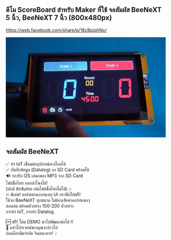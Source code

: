 ## ดีโม ScoreBoard สำหรับ Maker ที่ใช้ จอสัมผัส BeeNeXT 5 นิ้ว, BeeNeXT 7 นิ้ว (800x480px)

https://web.facebook.com/share/p/18cBpjphNx/  

  
![ชื่อภาพ](demo_beenext5_scoreboard.png)


## จอสัมผัส BeeNeXT 
✅ ทำ IoT เชื่อมต่ออุปกรณ์ทางไกลได้  
✅ บันทึกข้อมูล (Datalog) ลง SD Card พร้อมใช้  
🔊 รองรับ I2S เล่นเพลง MP3 จาก SD Card  
ไฟล์ชื่อไทย ออกลำโพงได้!  
(ปกติ Arduino เล่นไฟล์ชื่อไทยไม่ได้) 🎶  
🔥 พิเศษ! คอร์สสอนออกแบบ UI กราฟิกให้ฟรี!  
ใช้จอ BeeNeXT ทุกขนาด ไม่ต้องเสียค่าคอร์สแพงๆ  
สอนสด พร้อมตัวอย่าง 100-200 ตัวอย่าง  
การทำ IoT, การทำ Datalog  
  
🆓 ฟรี! โค้ด DEMO นำไปพัฒนาต่อได้ !!  
📌 แล้วโปรเจกต์ของคุณจะก้าวไป  
ปลดล็อกขีดจำกัด จินตนาการ! 💡  

  
